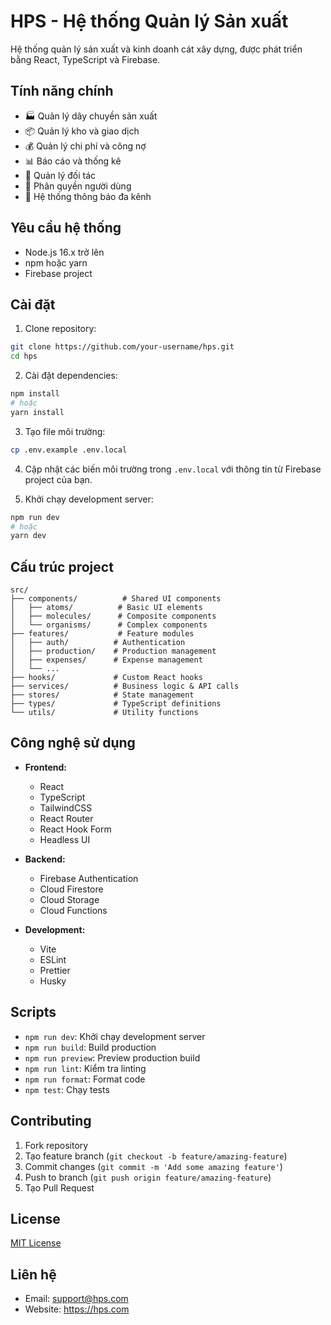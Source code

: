 # HPS - Hệ thống Quản lý Sản xuất

Hệ thống quản lý sản xuất và kinh doanh cát xây dựng, được phát triển bằng React, TypeScript và Firebase.

## Tính năng chính

- 🏭 Quản lý dây chuyền sản xuất
- 📦 Quản lý kho và giao dịch
- 💰 Quản lý chi phí và công nợ
- 📊 Báo cáo và thống kê
- 👥 Quản lý đối tác
- 👤 Phân quyền người dùng
- 🔔 Hệ thống thông báo đa kênh

## Yêu cầu hệ thống

- Node.js 16.x trở lên
- npm hoặc yarn
- Firebase project

## Cài đặt

1. Clone repository:
```bash
git clone https://github.com/your-username/hps.git
cd hps
```

2. Cài đặt dependencies:
```bash
npm install
# hoặc
yarn install
```

3. Tạo file môi trường:
```bash
cp .env.example .env.local
```

4. Cập nhật các biến môi trường trong `.env.local` với thông tin từ Firebase project của bạn.

5. Khởi chạy development server:
```bash
npm run dev
# hoặc
yarn dev
```

## Cấu trúc project

```
src/
├── components/          # Shared UI components
│   ├── atoms/          # Basic UI elements
│   ├── molecules/      # Composite components
│   └── organisms/      # Complex components
├── features/           # Feature modules
│   ├── auth/          # Authentication
│   ├── production/    # Production management
│   ├── expenses/      # Expense management
│   └── ...
├── hooks/             # Custom React hooks
├── services/          # Business logic & API calls
├── stores/            # State management
├── types/             # TypeScript definitions
└── utils/             # Utility functions
```

## Công nghệ sử dụng

- **Frontend:**
  - React
  - TypeScript
  - TailwindCSS
  - React Router
  - React Hook Form
  - Headless UI

- **Backend:**
  - Firebase Authentication
  - Cloud Firestore
  - Cloud Storage
  - Cloud Functions

- **Development:**
  - Vite
  - ESLint
  - Prettier
  - Husky

## Scripts

- `npm run dev`: Khởi chạy development server
- `npm run build`: Build production
- `npm run preview`: Preview production build
- `npm run lint`: Kiểm tra linting
- `npm run format`: Format code
- `npm test`: Chạy tests

## Contributing

1. Fork repository
2. Tạo feature branch (`git checkout -b feature/amazing-feature`)
3. Commit changes (`git commit -m 'Add some amazing feature'`)
4. Push to branch (`git push origin feature/amazing-feature`)
5. Tạo Pull Request

## License

[MIT License](LICENSE)

## Liên hệ

- Email: support@hps.com
- Website: https://hps.com 